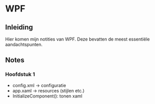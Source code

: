 # WPF
## Inleiding
Hier komen mijn notities van WPF. Deze bevatten de meest essentiële aandachtspunten.

## Notes
### Hoofdstuk 1
* config.xml -> configuratie
* app.xaml -> resources (stijlen etc.)
* InitializeComponent(): tonen xaml
